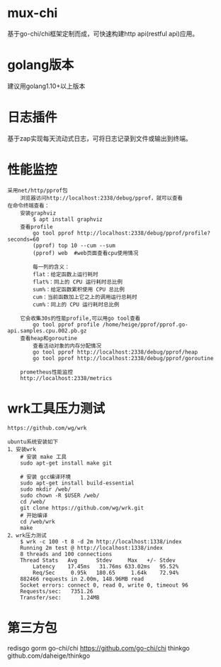 # mux-chi

  基于go-chi/chi框架定制而成，可快速构建http api(restful api)应用。

# golang版本

  建议用golang1.10+以上版本

# 日志插件

  基于zap实现每天流动式日志，可将日志记录到文件或输出到终端。

# 性能监控

    采用net/http/pprof包
        浏览器访问http://localhost:2338/debug/pprof，就可以查看
    在命令终端查看：
        安装graphviz
            $ apt install graphviz
        查看profile
            go tool pprof http://localhost:2338/debug/pprof/profile?seconds=60
            (pprof) top 10 --cum --sum
            (pprof) web  #web页面查看cpu使用情况

            每一列的含义：
            flat：给定函数上运行耗时
            flat%：同上的 CPU 运行耗时总比例
            sum%：给定函数累积使用 CPU 总比例
            cum：当前函数加上它之上的调用运行总耗时
            cum%：同上的 CPU 运行耗时总比例

        它会收集30s的性能profile,可以用go tool查看
            go tool pprof profile /home/heige/pprof/pprof.go-api.samples.cpu.002.pb.gz
        查看heap和goroutine
            查看活动对象的内存分配情况
            go tool pprof http://localhost:2338/debug/pprof/heap
            go tool pprof http://localhost:2338/debug/pprof/goroutine
        
        prometheus性能监控
        http://localhost:2338/metrics

# wrk工具压力测试

    https://github.com/wg/wrk
    
    ubuntu系统安装如下
    1、安装wrk
        # 安装 make 工具
        sudo apt-get install make git
        
        # 安装 gcc编译环境
        sudo apt-get install build-essential
        sudo mkdir /web/
        sudo chown -R $USER /web/
        cd /web/
        git clone https://github.com/wg/wrk.git
        # 开始编译
        cd /web/wrk
        make
    2、wrk压力测试
        $ wrk -c 100 -t 8 -d 2m http://localhost:1338/index
        Running 2m test @ http://localhost:1338/index
        8 threads and 100 connections
        Thread Stats   Avg      Stdev     Max   +/- Stdev
            Latency    17.45ms   31.76ms 633.02ms   95.52%
            Req/Sec     0.95k   180.65     1.64k    72.94%
        882466 requests in 2.00m, 148.96MB read
        Socket errors: connect 0, read 0, write 0, timeout 96
        Requests/sec:   7351.26
        Transfer/sec:      1.24MB

# 第三方包

  redisgo
  gorm
  go-chi/chi https://github.com/go-chi/chi
  thinkgo github.com/daheige/thinkgo
